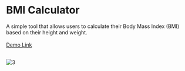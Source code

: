<h1>BMI Calculator</h1>
A simple tool that allows users to calculate their Body Mass Index (BMI) based on their height and weight. <br><br>
<a href="https://jo-erl.github.io/BMIcalculator/">Demo Link</a><br><br>

![3](https://github.com/Jo-erl/3dcarousel/assets/133300552/840ec630-2260-4da3-8695-39c97bb6493d)
